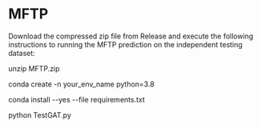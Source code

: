 # MFTP

Download the compressed zip file from Release and execute the following instructions to running the MFTP prediction on the independent testing dataset:

unzip MFTP.zip

conda create -n your_env_name python=3.8

conda install --yes --file requirements.txt

python TestGAT.py

